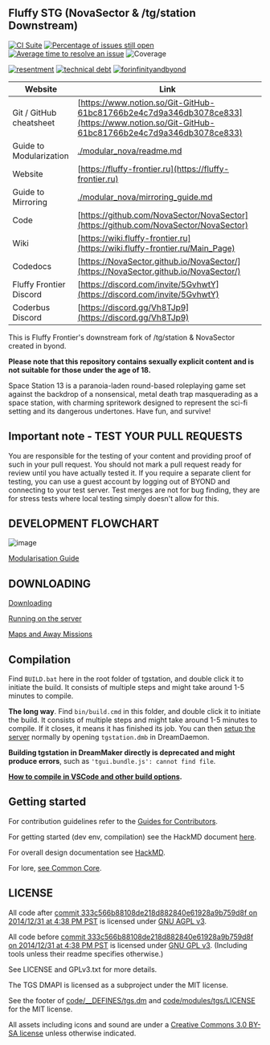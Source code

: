## Fluffy STG (NovaSector & /tg/station Downstream)

[![CI Suite](https://github.com/Fluffy-Frontier/FluffySTG/workflows/CI%20Suite/badge.svg)](https://github.com/Fluffy-Frontier/FluffySTG/actions?query=workflow%3A%22CI+Suite%22)
[![Percentage of issues still open](https://isitmaintained.com/badge/open/Fluffy-Frontier/FluffySTG.svg)](https://isitmaintained.com/project/Fluffy-Frontier/FluffySTG "Percentage of issues still open")
[![Average time to resolve an issue](https://isitmaintained.com/badge/resolution/Fluffy-Frontier/FluffySTG.svg)](https://isitmaintained.com/project/Fluffy-Frontier/FluffySTG "Average time to resolve an issue")
![Coverage](https://img.shields.io/codecov/c/github/Fluffy-Frontier/FluffySTG)

[![resentment](.github/images/badges/built-with-resentment.svg)](.github/images/comics/131-bug-free.png) [![technical debt](.github/images/badges/contains-technical-debt.svg)](.github/images/comics/106-tech-debt-modified.png) [![forinfinityandbyond](.github/images/badges/made-in-byond.gif)](https://www.reddit.com/r/SS13/comments/5oplxp/what_is_the_main_problem_with_byond_as_an_engine/dclbu1a)

| Website                 | Link                                                                                                                                   |
| ----------------------- | -------------------------------------------------------------------------------------------------------------------------------------- |
| Git / GitHub cheatsheet | [https://www.notion.so/Git-GitHub-61bc81766b2e4c7d9a346db3078ce833](https://www.notion.so/Git-GitHub-61bc81766b2e4c7d9a346db3078ce833) |
| Guide to Modularization | [./modular_nova/readme.md](./modular_nova/readme.md)                                                                                   |
| Website                 | [https://fluffy-frontier.ru](https://fluffy-frontier.ru)                                                                               |
| Guide to Mirroring      | [./modular_nova/mirroring_guide.md](./modular_nova/mirroring_guide.md)                                                                 |
| Code                    | [https://github.com/NovaSector/NovaSector](https://github.com/NovaSector/NovaSector)                                                   |
| Wiki                    | [https://wiki.fluffy-frontier.ru](https://wiki.fluffy-frontier.ru/Main_Page)                                                           |
| Codedocs                | [https://NovaSector.github.io/NovaSector/](https://NovaSector.github.io/NovaSector/)                                                   |
| Fluffy Frontier Discord | [https://discord.com/invite/5GvhwtY](https://discord.com/invite/5GvhwtY)                                                               |
| Coderbus Discord        | [https://discord.gg/Vh8TJp9](https://discord.gg/Vh8TJp9)                                                                               |

This is Fluffy Frontier's downstream fork of /tg/station & NovaSector created in byond.

**Please note that this repository contains sexually explicit content and is not suitable for those under the age of 18.**

Space Station 13 is a paranoia-laden round-based roleplaying game set against the backdrop of a nonsensical, metal death trap masquerading as a space station, with charming spritework designed to represent the sci-fi setting and its dangerous undertones. Have fun, and survive!

## Important note - TEST YOUR PULL REQUESTS

You are responsible for the testing of your content and providing proof of such in your pull request. You should not mark a pull request ready for review until you have actually tested it. If you require a separate client for testing, you can use a guest account by logging out of BYOND and connecting to your test server. Test merges are not for bug finding, they are for stress tests where local testing simply doesn't allow for this.

## DEVELOPMENT FLOWCHART

![image](https://i.imgur.com/lgbYurx.png)

[Modularisation Guide](./modular_nova/readme.md)

## DOWNLOADING

[Downloading](.github/guides/DOWNLOADING.md)

[Running on the server](.github/guides/RUNNING_A_SERVER.md)

[Maps and Away Missions](.github/guides/MAPS_AND_AWAY_MISSIONS.md)

## Compilation

Find `BUILD.bat` here in the root folder of tgstation, and double click it to initiate the build. It consists of multiple steps and might take around 1-5 minutes to compile.

**The long way**. Find `bin/build.cmd` in this folder, and double click it to initiate the build. It consists of multiple steps and might take around 1-5 minutes to compile. If it closes, it means it has finished its job. You can then [setup the server](.github/guides/RUNNING_A_SERVER.md) normally by opening `tgstation.dmb` in DreamDaemon.

**Building tgstation in DreamMaker directly is deprecated and might produce errors**, such as `'tgui.bundle.js': cannot find file`.

**[How to compile in VSCode and other build options](tools/build/README.md).**

## Getting started

For contribution guidelines refer to the [Guides for Contributors](.github/CONTRIBUTING.md).

For getting started (dev env, compilation) see the HackMD document [here](https://hackmd.io/@tgstation/HJ8OdjNBc#tgstation-Development-Guide).

For overall design documentation see [HackMD](https://hackmd.io/@tgstation).

For lore, [see Common Core](https://github.com/tgstation/common_core).

## LICENSE

All code after [commit 333c566b88108de218d882840e61928a9b759d8f on 2014/12/31 at 4:38 PM PST](https://github.com/tgstation/tgstation/commit/333c566b88108de218d882840e61928a9b759d8f) is licensed under [GNU AGPL v3](https://www.gnu.org/licenses/agpl-3.0.html).

All code before [commit 333c566b88108de218d882840e61928a9b759d8f on 2014/12/31 at 4:38 PM PST](https://github.com/tgstation/tgstation/commit/333c566b88108de218d882840e61928a9b759d8f) is licensed under [GNU GPL v3](https://www.gnu.org/licenses/gpl-3.0.html).
(Including tools unless their readme specifies otherwise.)

See LICENSE and GPLv3.txt for more details.

The TGS DMAPI is licensed as a subproject under the MIT license.

See the footer of [code/\_\_DEFINES/tgs.dm](./code/__DEFINES/tgs.dm) and [code/modules/tgs/LICENSE](./code/modules/tgs/LICENSE) for the MIT license.

All assets including icons and sound are under a [Creative Commons 3.0 BY-SA license](https://creativecommons.org/licenses/by-sa/3.0/) unless otherwise indicated.
